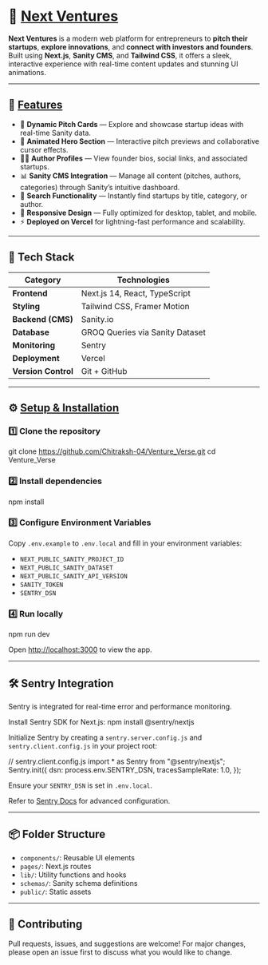 # 🚀 [Next Ventures](https://github.com/Chitraksh-04/Venture_Verse/blob/main/README.md#-next-ventures)

**Next Ventures** is a modern web platform for entrepreneurs to **pitch their startups**, **explore innovations**, and **connect with investors and founders**.  
Built using **Next.js**, **Sanity CMS**, and **Tailwind CSS**, it offers a sleek, interactive experience with real-time content updates and stunning UI animations.

---

## 🌟 [Features](https://github.com/Chitraksh-04/Venture_Verse/blob/main/README.md#-features)

- 🧠 **Dynamic Pitch Cards** — Explore and showcase startup ideas with real-time Sanity data.  
- 🎥 **Animated Hero Section** — Interactive pitch previews and collaborative cursor effects.  
- 🧑‍💻 **Author Profiles** — View founder bios, social links, and associated startups.  
- 📊 **Sanity CMS Integration** — Manage all content (pitches, authors, categories) through Sanity’s intuitive dashboard.  
- 💬 **Search Functionality** — Instantly find startups by title, category, or author.  
- 🧭 **Responsive Design** — Fully optimized for desktop, tablet, and mobile.  
- ⚡ **Deployed on Vercel** for lightning-fast performance and scalability.

---

## 🧰 Tech Stack

| Category | Technologies |
|-----------|--------------|
| **Frontend** | Next.js 14, React, TypeScript |
| **Styling** | Tailwind CSS, Framer Motion |
| **Backend (CMS)** | Sanity.io |
| **Database** | GROQ Queries via Sanity Dataset |
| **Monitoring** | Sentry |
| **Deployment** | Vercel |
| **Version Control** | Git + GitHub |

---


## ⚙️ [Setup & Installation](https://github.com/Chitraksh-04/Venture_Verse/blob/main/README.md#️-setup--installation)

### 1️⃣ Clone the repository

git clone https://github.com/Chitraksh-04/Venture_Verse.git
cd Venture_Verse


### 2️⃣ Install dependencies
npm install

### 3️⃣ Configure Environment Variables
Copy `.env.example` to `.env.local` and fill in your environment variables:
- `NEXT_PUBLIC_SANITY_PROJECT_ID`
- `NEXT_PUBLIC_SANITY_DATASET`
- `NEXT_PUBLIC_SANITY_API_VERSION`
- `SANITY_TOKEN`
- `SENTRY_DSN`

### 4️⃣ Run locally
npm run dev

Open [http://localhost:3000](http://localhost:3000) to view the app.

---

## 🛠️ Sentry Integration

Sentry is integrated for real-time error and performance monitoring.

Install Sentry SDK for Next.js:
npm install @sentry/nextjs

Initialize Sentry by creating a `sentry.server.config.js` and `sentry.client.config.js` in your project root:

// sentry.client.config.js
import * as Sentry from "@sentry/nextjs";
Sentry.init({
dsn: process.env.SENTRY_DSN,
tracesSampleRate: 1.0,
});

Ensure your `SENTRY_DSN` is set in `.env.local`.

Refer to [Sentry Docs](https://docs.sentry.io/platforms/javascript/guides/nextjs/) for advanced configuration.

---

## 📦 Folder Structure

- `components/`: Reusable UI elements
- `pages/`: Next.js routes
- `lib/`: Utility functions and hooks
- `schemas/`: Sanity schema definitions
- `public/`: Static assets

---

## 🤝 Contributing

Pull requests, issues, and suggestions are welcome! For major changes, please open an issue first to discuss what you would like to change.


